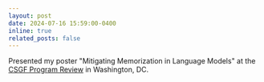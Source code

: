 ```yaml
---
layout: post
date: 2024-07-16 15:59:00-0400
inline: true
related_posts: false
---
```


Presented my poster "Mitigating Memorization in Language Models" at the [CSGF Program Review](https://www.krellinst.org/csgf/conf) in Washington, DC. 
